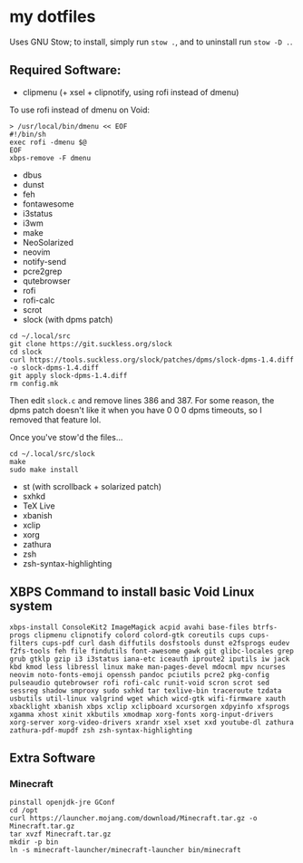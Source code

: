 # my dotfiles

Uses GNU Stow; to install, simply run `stow .`, and to uninstall run `stow -D .`.

## Required Software:

- clipmenu (+ xsel + clipnotify, using rofi instead of dmenu)

To use rofi instead of dmenu on Void:
```
> /usr/local/bin/dmenu << EOF
#!/bin/sh
exec rofi -dmenu $@
EOF
xbps-remove -F dmenu
```
- dbus
- dunst
- feh
- fontawesome
- i3status
- i3wm
- make
- NeoSolarized
- neovim
- notify-send
- pcre2grep
- qutebrowser
- rofi
- rofi-calc
- scrot
- slock (with dpms patch)
```
cd ~/.local/src
git clone https://git.suckless.org/slock
cd slock
curl https://tools.suckless.org/slock/patches/dpms/slock-dpms-1.4.diff -o slock-dpms-1.4.diff
git apply slock-dpms-1.4.diff
rm config.mk
```
Then edit `slock.c` and remove lines 386 and 387. For some reason, the dpms patch doesn't like it when you have 0 0 0 dpms timeouts, so I removed that feature lol.

Once you've stow'd the files...
```
cd ~/.local/src/slock
make
sudo make install
```
- st (with scrollback + solarized patch)
- sxhkd
- TeX Live
- xbanish
- xclip
- xorg
- zathura
- zsh
- zsh-syntax-highlighting

## XBPS Command to install basic Void Linux system

	xbps-install ConsoleKit2 ImageMagick acpid avahi base-files btrfs-progs clipmenu clipnotify colord colord-gtk coreutils cups cups-filters cups-pdf curl dash diffutils dosfstools dunst e2fsprogs eudev f2fs-tools feh file findutils font-awesome gawk git glibc-locales grep grub gtklp gzip i3 i3status iana-etc iceauth iproute2 iputils iw jack kbd kmod less libressl linux make man-pages-devel mdocml mpv ncurses neovim noto-fonts-emoji openssh pandoc pciutils pcre2 pkg-config pulseaudio qutebrowser rofi rofi-calc runit-void scron scrot sed sessreg shadow smproxy sudo sxhkd tar texlive-bin traceroute tzdata usbutils util-linux valgrind wget which wicd-gtk wifi-firmware xauth xbacklight xbanish xbps xclip xclipboard xcursorgen xdpyinfo xfsprogs xgamma xhost xinit xkbutils xmodmap xorg-fonts xorg-input-drivers xorg-server xorg-video-drivers xrandr xsel xset xxd youtube-dl zathura zathura-pdf-mupdf zsh zsh-syntax-highlighting

## Extra Software

### Minecraft

```
pinstall openjdk-jre GConf
cd /opt
curl https://launcher.mojang.com/download/Minecraft.tar.gz -o Minecraft.tar.gz
tar xvzf Minecraft.tar.gz
mkdir -p bin
ln -s minecraft-launcher/minecraft-launcher bin/minecraft
```
